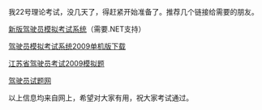 

我22号理论考试，没几天了，得赶紧开始准备了。推荐几个链接给需要的朋友。

[新版驾驶员模拟考试系统](http://kao.jsyst.cn/)（需要.NET支持）

[驾驶员模拟考试系统2009单机版下载](http://www.newhua.com/soft/86341.htm)

[江苏省驾驶员考试2009模拟题](http://www.jsyst.cn/jiangsu.html)

[驾驶员试题网](http://www.jsyst.cn/)

以上信息均来自网上，希望对大家有用，祝大家考试通过。


